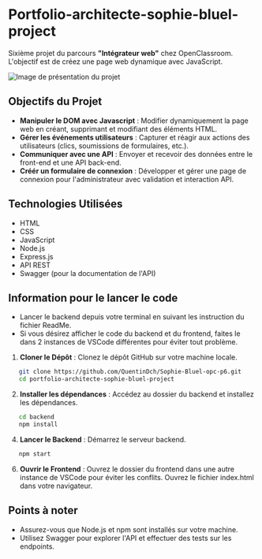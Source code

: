 # Portfolio-architecte-sophie-bluel-project

Sixième projet du parcours **"Intégrateur web"** chez OpenClassroom. <br> L'objectif est de créez une page web dynamique avec JavaScript.

![Image de présentation du projet](https://github.com/user-attachments/assets/29f71244-9a53-462c-b649-67123f101638)

## Objectifs du Projet

- **Manipuler le DOM avec Javascript** : Modifier dynamiquement la page web en créant, supprimant et modifiant des éléments HTML.
- **Gérer les événements utilisateurs** : Capturer et réagir aux actions des utilisateurs (clics, soumissions de formulaires, etc.).
- **Communiquer avec une API** : Envoyer et recevoir des données entre le front-end et une API back-end.
- **Créér un formulaire de connexion** : Développer et gérer une page de connexion pour l'administrateur avec validation et interaction API.

## Technologies Utilisées

- HTML
- CSS
- JavaScript
- Node.js
- Express.js
- API REST
- Swagger (pour la documentation de l'API)

## Information pour le lancer le code

- Lancer le backend depuis votre terminal en suivant les instruction du fichier ReadMe.
- Si vous désirez afficher le code du backend et du frontend, faites le dans 2 instances de VSCode différentes pour éviter tout problème.

1. **Cloner le Dépôt** : Clonez le dépôt GitHub sur votre machine locale.

```bash
   git clone https://github.com/QuentinDch/Sophie-Bluel-opc-p6.git
   cd portfolio-architecte-sophie-bluel-project

```

2. **Installer les dépendances** : Accédez au dossier du backend et installez les dépendances.

```bash
   cd backend
   npm install

```

4. **Lancer le Backend** : Démarrez le serveur backend.

```bash
   npm start

```

6. **Ouvrir le Frontend** : Ouvrez le dossier du frontend dans une autre instance de VSCode pour éviter les conflits. Ouvrez le fichier index.html dans votre navigateur.

## Points à noter

- Assurez-vous que Node.js et npm sont installés sur votre machine.
- Utilisez Swagger pour explorer l'API et effectuer des tests sur les endpoints.
